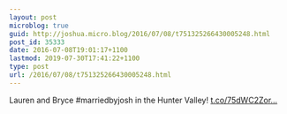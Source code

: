 ```yaml
---
layout: post
microblog: true
guid: http://joshua.micro.blog/2016/07/08/t751325266430005248.html
post_id: 35333
date: 2016-07-08T19:01:17+1100
lastmod: 2019-07-30T17:41:22+1100
type: post
url: /2016/07/08/t751325266430005248.html
---
```

Lauren and Bryce #marriedbyjosh in the Hunter Valley! [t.co/75dWC2Zor...](https://t.co/75dWC2ZorP)
